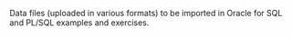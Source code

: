 Data files (uploaded in various formats) to be imported in Oracle for SQL and PL/SQL examples and exercises.


